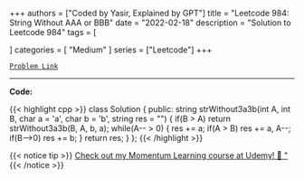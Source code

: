 
+++
authors = ["Coded by Yasir, Explained by GPT"]
title = "Leetcode 984: String Without AAA or BBB"
date = "2022-02-18"
description = "Solution to Leetcode 984"
tags = [
    
]
categories = [
    "Medium"
]
series = ["Leetcode"]
+++



[`Problem Link`](https://leetcode.com/problems/string-without-aaa-or-bbb/description/)

---

**Code:**

{{< highlight cpp >}}
class Solution {
public:
    string strWithout3a3b(int A, int B, char a = 'a', char b = 'b', string res = "") {
        if(B > A) return strWithout3a3b(B, A, b, a);
        while(A-- > 0) {
            res += a;
            if(A > B) res += a, A--;
            if(B-->0) res += b;
        }
        return res;
    }
};
{{< /highlight >}}



{{< notice tip >}}
[Check out my Momentum Learning course at Udemy! 🚀 "](https://www.udemy.com/course/blind-75-the-data-structures-and-algorithms-essentials/)
{{< /notice >}}

